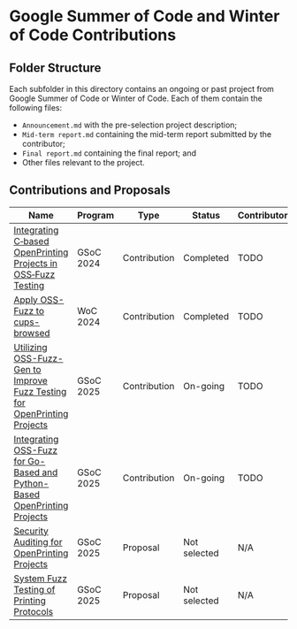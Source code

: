 # Google Summer of Code and Winter of Code Contributions

## Folder Structure


Each subfolder in this directory contains an ongoing or past project from Google Summer of Code or Winter of Code. Each of them contain the following files:

- `Announcement.md` with the pre-selection project description;
- `Mid-term report.md` containing the mid-term report submitted by the contributor;
- `Final report.md` containing the final report; and
- Other  files relevant to the project.

## Contributions and Proposals

| Name                                                                                                                                                                                                   | Program   | Type         | Status       | Contributor | Mentors |
| ------------------------------------------------------------------------------------------------------------------------------------------------------------------------------------------------------ | --------- | ------------ | ------------ | ----------- | ------- |
| [Integrating C‐based OpenPrinting Projects in OSS‐Fuzz Testing](/contributions/GSoC%202024%20-%20Integrating%20C‐based%20OpenPrinting%20Projects%20in%20OSS‐Fuzz%20Testing/)                           | GSoC 2024 | Contribution | Completed    | TODO        | TODO    |
| [Apply OSS-Fuzz to cups-browsed](/contributions/WoC%202024%20-%20Apply%20OSS-Fuzz%20to%20cups-browsed/)                                                                                                | WoC 2024  | Contribution | Completed    | TODO        | TODO    |
| [Utilizing OSS-Fuzz-Gen to Improve Fuzz Testing for OpenPrinting Projects](/contributions/GSoC%202025%20-%20Utilizing%20OSS-Fuzz-Gen%20to%20Improve%20Fuzz%20Testing%20for%20OpenPrinting%20Projects/) | GSoC 2025 | Contribution | On-going     | TODO        | TODO    |
| [Integrating OSS-Fuzz for Go-Based and Python-Based OpenPrinting Projects](/contributions/GSoC%202025%20-%20Integrating%20OSS-Fuzz%20for%20Go-Based%20and%20Python-Based%20OpenPrinting%20Projects/)   | GSoC 2025 | Contribution | On-going     | TODO        | TODO    |
| [Security Auditing for OpenPrinting Projects](/contributions/Other%20proposals/GSoC%202025%20-%20Security%20Auditing%20for%20OpenPrinting%20Projects.md)                                               | GSoC 2025 | Proposal     | Not selected | N/A         | N/A     |
| [System Fuzz Testing of Printing Protocols](/contributions/Other%20proposals/GSoC%202025%20-%20System%20Fuzz%20Testing%20of%20Printing%20Protocols.md)                                                 | GSoC 2025 | Proposal     | Not selected | N/A         | N/A     |
